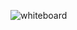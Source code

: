 ![whiteboard](https://cdn.discordapp.com/attachments/821561273178521621/1048277325550207056/image.png)
